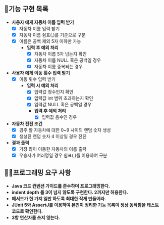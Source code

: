 ## 🎯기능 구현 목록

- **사용자 에게 자동차 이름 입력 받기**
    - [X] 자동차 이름 입력 받기
    - [X] 자동차 이름 쉼표(,)를 기준으로 구분
    - [X] 이름은 공백 제외 5자 이하만 가능
        - **입력 후 예외 처리**
            - [X] 자동차 이름 5자 넘는지 확인
            - [X] 자동차 이름 NULL 혹은 공백일 경우
            - [X] 자동차 이름 중복되는 경우

- **사용자 에게 이동 횟수 입력 받기**
    - [X] 이동 횟수 입력 받기
        - **입력 시 예외 처리**
            - [X] 입력값 정수인지 확인
            - [X] 입력값 int 범위 초과하는지 확인
            - [X] 입력값 NULL 혹은 공백일 경우
          - **입력 후 예외 처리**
              - [X] 입력값 음수인 경우

- **자동차 전진 조건**
    - [X] 경주 할 자동차에 대한 0~9 사이의 랜덤 숫자 생성
    - [X] 생성된 랜덤 숫자 4 이상일 경우 전진

- **결과 출력**
    - [X] 가장 많이 이동한 자동차의 이름 출력
    - [X] 우승자가 여러명일 경우 쉼표(,)를 이용하여 구분

## 👨‍💻프로그래밍 요구 사항

- **Java 코드 컨벤션 가이드를 준수하며 프로그래밍한다.**
- **indent depth 를 3이 넘지 않도록 구현한다. 2까지만 허용한다.**
- **메서드가 한 가지 일만 하도록 최대한 작게 만들어라.**
- **JUnit 5와 AssertJ를 이용하여 본인이 정리한 기능 목록이 정상 동작함을 테스트 코드로 확인한다.**
- **3항 연산자를 쓰지 않는다.**

